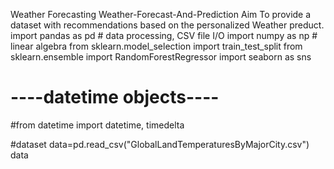 Weather Forecasting
Weather-Forecast-And-Prediction
Aim
To provide a dataset with recommendations based on the personalized Weather preduct.
import pandas as pd # data processing, CSV file I/O
import numpy as np # linear algebra
from sklearn.model_selection import train_test_split
from sklearn.ensemble import RandomForestRegressor
import seaborn as sns

# ----datetime objects---- #
#from datetime import datetime, timedelta

#dataset
data=pd.read_csv("GlobalLandTemperaturesByMajorCity.csv")
data

